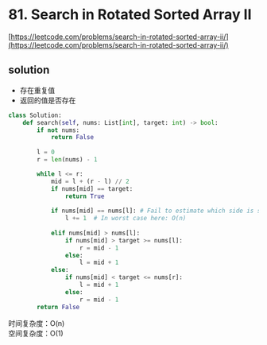 # 81. Search in Rotated Sorted Array II
[https://leetcode.com/problems/search-in-rotated-sorted-array-ii/](https://leetcode.com/problems/search-in-rotated-sorted-array-ii/)


## solution

- 存在重复值
- 返回的值是否存在

```python
class Solution:
    def search(self, nums: List[int], target: int) -> bool:
        if not nums:
            return False
        
        l = 0
        r = len(nums) - 1

        while l <= r:
            mid = l + (r - l) // 2
            if nums[mid] == target:
                return True
            
            if nums[mid] == nums[l]: # Fail to estimate which side is sorted, if的这一环节一开始没想到
                l += 1  # In worst case here: O(n)
            
            elif nums[mid] > nums[l]:
                if nums[mid] > target >= nums[l]:
                    r = mid - 1
                else:
                    l = mid + 1
            else:
                if nums[mid] < target <= nums[r]:
                    l = mid + 1
                else:
                    r = mid - 1
        return False
```
时间复杂度：O(n) <br>
空间复杂度：O(1)
